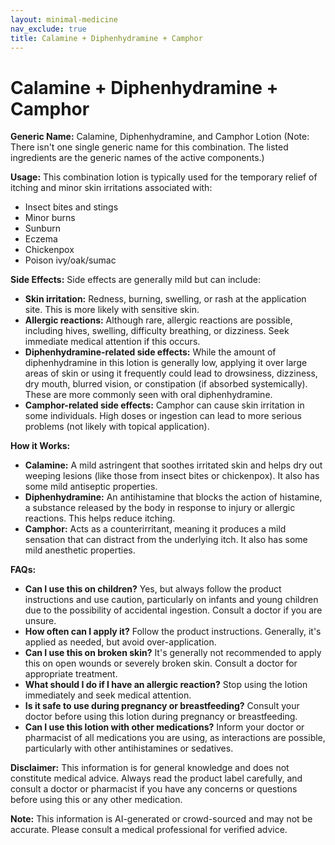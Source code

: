 ```yaml
---
layout: minimal-medicine
nav_exclude: true
title: Calamine + Diphenhydramine + Camphor
---
```


# Calamine + Diphenhydramine + Camphor

**Generic Name:**  Calamine, Diphenhydramine, and Camphor Lotion (Note: There isn't one single generic name for this combination.  The listed ingredients are the generic names of the active components.)


**Usage:** This combination lotion is typically used for the temporary relief of itching and minor skin irritations associated with:

* Insect bites and stings
* Minor burns
* Sunburn
* Eczema
* Chickenpox
* Poison ivy/oak/sumac

**Side Effects:**  Side effects are generally mild but can include:

* **Skin irritation:**  Redness, burning, swelling, or rash at the application site. This is more likely with sensitive skin.
* **Allergic reactions:** Although rare, allergic reactions are possible, including hives, swelling, difficulty breathing, or dizziness.  Seek immediate medical attention if this occurs.
* **Diphenhydramine-related side effects:**  While the amount of diphenhydramine in this lotion is generally low, applying it over large areas of skin or using it frequently could lead to drowsiness, dizziness, dry mouth, blurred vision, or constipation (if absorbed systemically). These are more commonly seen with oral diphenhydramine.
* **Camphor-related side effects:** Camphor can cause skin irritation in some individuals. High doses or ingestion can lead to more serious problems (not likely with topical application).


**How it Works:**

* **Calamine:**  A mild astringent that soothes irritated skin and helps dry out weeping lesions (like those from insect bites or chickenpox). It also has some mild antiseptic properties.
* **Diphenhydramine:** An antihistamine that blocks the action of histamine, a substance released by the body in response to injury or allergic reactions.  This helps reduce itching.
* **Camphor:** Acts as a counterirritant, meaning it produces a mild sensation that can distract from the underlying itch. It also has some mild anesthetic properties.


**FAQs:**

* **Can I use this on children?**  Yes, but always follow the product instructions and use caution, particularly on infants and young children due to the possibility of accidental ingestion.  Consult a doctor if you are unsure.
* **How often can I apply it?**  Follow the product instructions.  Generally, it's applied as needed, but avoid over-application.
* **Can I use this on broken skin?**  It's generally not recommended to apply this on open wounds or severely broken skin.  Consult a doctor for appropriate treatment.
* **What should I do if I have an allergic reaction?** Stop using the lotion immediately and seek medical attention.
* **Is it safe to use during pregnancy or breastfeeding?** Consult your doctor before using this lotion during pregnancy or breastfeeding.
* **Can I use this lotion with other medications?**  Inform your doctor or pharmacist of all medications you are using, as interactions are possible, particularly with other antihistamines or sedatives.


**Disclaimer:** This information is for general knowledge and does not constitute medical advice.  Always read the product label carefully, and consult a doctor or pharmacist if you have any concerns or questions before using this or any other medication.


**Note:** This information is AI-generated or crowd-sourced and may not be accurate. Please consult a medical professional for verified advice.